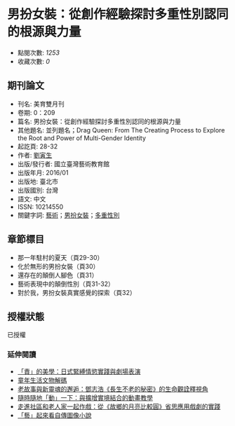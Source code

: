 # 男扮女裝：從創作經驗探討多重性別認同的根源與力量

- 點閱次數: _1253_
- 收藏次數: _0_

## 期刊論文

- 刊名: 美育雙月刊
- 卷期: 0：209
- 篇名: 男扮女裝：從創作經驗探討多重性別認同的根源與力量
- 其他題名: 並列題名；Drag Queen: From The Creating Process to Explore the Root and Power of Multi-Gender Identity
- 起訖頁: 28-32
- 作者: [劉寅生](indexlp?ctNode=454&mp=teric_b&queryFunc=advance&cleanSession=true&queryScopeCheck=allScope;5;3;4;10;&queryScopeNameCheck=allScope;647;645;648;655;&queryFieldList=commonCreator&queryWordList=劉寅生 "將另開新視窗,以劉寅生查詢")
- 出版/發行者: 國立臺灣藝術教育館
- 出版年月: 2016/01
- 出版地: 臺北市
- 出版國別: 台灣
- 語文: 中文
- ISSN: 10214550
- 關鍵字詞: [藝術](indexlp?ctNode=454&mp=teric_b&queryFunc=advance&cleanSession=true&queryScopeCheck=allScope;5;3;4;10;&queryScopeNameCheck=allScope;647;645;648;655;&queryFieldList=commonKeywords&queryWordList=藝術 "將另開新視窗,以藝術查詢")；[男扮女裝](indexlp?ctNode=454&mp=teric_b&queryFunc=advance&cleanSession=true&queryScopeCheck=allScope;5;3;4;10;&queryScopeNameCheck=allScope;647;645;648;655;&queryFieldList=commonKeywords&queryWordList=男扮女裝 "將另開新視窗,以男扮女裝查詢")；[多重性別](indexlp?ctNode=454&mp=teric_b&queryFunc=advance&cleanSession=true&queryScopeCheck=allScope;5;3;4;10;&queryScopeNameCheck=allScope;647;645;648;655;&queryFieldList=commonKeywords&queryWordList=多重性別 "將另開新視窗,以多重性別查詢")

## 章節標目

- 那一年駐村的夏天（頁29-30）
- 化於無形的男扮女裝（頁30）
- 還存在的顛倒人腳色（頁31）
- 藝術表現中的顛倒性別（頁31-32）
- 對於我，男扮女裝真實感覺的探索（頁32）

## 授權狀態

已授權

### 延伸閱讀

- [「責」的美學：日式緊縛情慾實踐與劇場表演](/wSite/ct?mp=teric_b&xItem=1955957&ctNode=655 "「責」的美學：日式緊縛情慾實踐與劇場表演, 另開視窗")
- [童年生活文物解碼](/wSite/ct?mp=teric_b&xItem=1955958&ctNode=655 "童年生活文物解碼, 另開視窗")
- [老故事與新靈魂的邂逅：鄧志浩《長生不老的秘密》的生命觀詮釋視角](/wSite/ct?mp=teric_b&xItem=1955959&ctNode=655 "老故事與新靈魂的邂逅：鄧志浩《長生不老的秘密》的生命觀詮釋視角, 另開視窗")
- [隨時隨地「動」一下：與擴增實境結合的動畫教學](/wSite/ct?mp=teric_b&xItem=1955961&ctNode=655 "隨時隨地「動」一下：與擴增實境結合的動畫教學, 另開視窗")
- [走進社區和老人家一起作戲：從《故鄉的月亮比較圓》省思應用戲劇的實踐](/wSite/ct?mp=teric_b&xItem=1955962&ctNode=655 "走進社區和老人家一起作戲：從《故鄉的月亮比較圓》省思應用戲劇的實踐, 另開視窗")
- [「藝」起來看自傳圖像小說](/wSite/ct?mp=teric_b&xItem=1955963&ctNode=655 "「藝」起來看自傳圖像小說, 另開視窗")